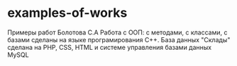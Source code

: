 # examples-of-works
Примеры работ Болотова С.А
Работа с ООП: с методами, с классами, с базами сделаны на языке програмирования С++. База данных "Склады" сделана на PHP, CSS, HTML и системе управления базами данных MySQL
